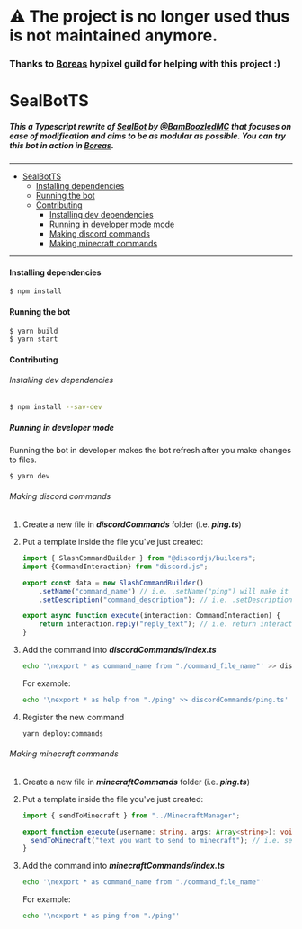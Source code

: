 # ⚠️ The project is no longer used thus is not maintained anymore.
### Thanks to [Boreas](https://discord.com/invite/6TyRJ4CQRD) hypixel guild for helping with this project :)

# SealBotTS

##### This a Typescript rewrite of [SealBot](https://github.com/BamBoozledMC/sealbot) by [@BamBoozledMC](https://github.com/BamBoozledMC/) that focuses on ease of modification and aims to be as modular as possible. You can try this bot in action in [Boreas](https://discord.gg/boreas).

---

- [SealBotTS](#sealbotts)
     - [Installing dependencies](#installing-dependencies)
     - [Running the bot](#running-the-bot)
     - [Contributing](#contributing)
          - [Installing dev dependencies](#installing-dev-dependencies)
          - [Running in developer mode mode](#running-in-developer-mode-mode)
          - [Making discord commands](#making-discord-commands)
          - [Making minecraft commands](#making-minecraft-commands)

---

#### Installing dependencies

```bash
$ npm install
```

#### Running the bot

```bash
$ yarn build
$ yarn start
```

#### Contributing

###### Installing dev dependencies

```bash
$ npm install --sav-dev 
```

##### Running in developer mode

Running the bot in developer makes the bot refresh after you make changes to files.

```bash
$ yarn dev
```

###### Making discord commands

1. Create a new file in ***discordCommands*** folder (i.e. ***ping.ts***)

2. Put a template inside the file you've just created:
   
   ```typescript
   import { SlashCommandBuilder } from "@discordjs/builders";
   import {CommandInteraction} from "discord.js";
   
   export const data = new SlashCommandBuilder()
       .setName("command_name") // i.e. .setName("ping") will make it a /ping command
       .setDescription("command_description"); // i.e. .setDescription("allows you see the bot's latency");
   
   export async function execute(interaction: CommandInteraction) {
       return interaction.reply("reply_text"); // i.e. return interaction.reply("pong!");
   }
   ```

3. Add the command into ***discordCommands/index.ts***
   
   ```bash
   echo '\nexport * as command_name from "./command_file_name"' >> discordCommands/index.ts
   ```
   
   For example:
   
   ```bash
   echo '\nexport * as help from "./ping" >> discordCommands/ping.ts'
   ```

4. Register the new command
   
   ```bash
   yarn deploy:commands
   ```

###### Making minecraft commands

1. Create a new file in ***minecraftCommands*** folder (i.e. ***ping.ts***)

2. Put a template inside the file you've just created:
   
   ```typescript
   import { sendToMinecraft } from "../MinecraftManager";
   
   export function execute(username: string, args: Array<string>): void {
     sendToMinecraft("text you want to send to minecraft"); // i.e. sendToMinecraft("pong");
   }
   ```

3. Add the command into ***minecraftCommands/index.ts***
   
   ```bash
   echo '\nexport * as command_name from "./command_file_name"'
   ```
   
   For example:
   
   ```bash
   echo '\nexport * as ping from "./ping"'
   ```
